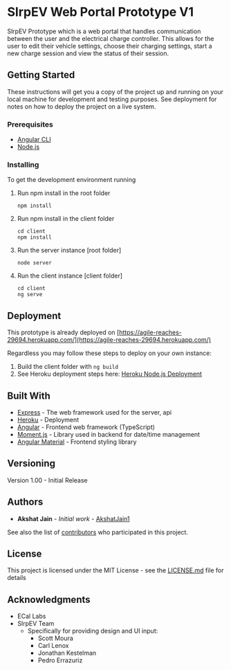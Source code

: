 # SlrpEV Web Portal Prototype V1

SlrpEV Prototype which is a web portal that handles communication between the user and the electrical charge controller. This allows for the user to edit their vehicle settings, choose their charging settings, start a new charge session and view the status of their session.

## Getting Started

These instructions will get you a copy of the project up and running on your local machine for development and testing purposes. See deployment for notes on how to deploy the project on a live system.

### Prerequisites

 - [Angular CLI](https://cli.angular.io/)
 - [Node.js](https://nodejs.org/en/download/)

### Installing

To get the development environment running

1. Run npm install in the root folder

	```
	npm install
	```
2. Run npm install in the client folder
	```
	cd client
	npm install
	```
3. Run the server instance [root folder]
	```
	node server
	```
4. Run the client instance [client folder]
	```
	cd client
	ng serve
	```



## Deployment
This prototype is already deployed on [https://agile-reaches-29694.herokuapp.com/](https://agile-reaches-29694.herokuapp.com/)

Regardless you may follow these steps to deploy on your own instance: 

 1. Build the client folder with  ``` ng build ``` 
 2. See Heroku deployment steps here: [Heroku Node.js Deployment](https://devcenter.heroku.com/articles/deploying-nodejs)

## Built With

* [Express](https://expressjs.com/) - The web framework used for the server, api
* [Heroku](https://heroku.com/) - Deployment
* [Angular](https://angular.io/docs) - Frontend web framework (TypeScript)
* [Moment.js](https://momentjs.com/docs/) - Library used in backend for date/time management
* [Angular Material](https://material.angular.io/) - Frontend styling library

## Versioning

Version 1.00 - Initial Release

## Authors

* **Akshat Jain** - *Initial work* - [AkshatJain1](https://akshatjain1.github.io)

See also the list of [contributors](https://github.com/your/project/contributors) who participated in this project.

## License

This project is licensed under the MIT License - see the [LICENSE.md](LICENSE.md) file for details

## Acknowledgments

* ECal Labs
* SlrpEV Team
	* Specifically for providing design and UI input: 
		* Scott Moura
		* Carl Lenox
		* Jonathan Kestelman
		* Pedro Errazuriz
